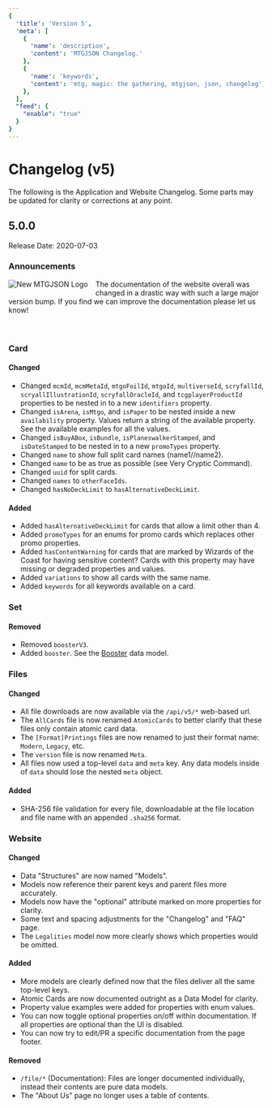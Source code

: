 ```yaml
---
{
  'title': 'Version 5',
  'meta': [
    {
      'name': 'description',
      'content': 'MTGJSON Changelog.'
    },
    {
      'name': 'keywords',
      'content': 'mtg, magic: the gathering, mtgjson, json, changelog',
    },
  ],
  "feed": {
    "enable": "true"
  }
}
---
```


# Changelog (v5)
The following is the Application and Website Changelog. Some parts may be updated for clarity or corrections at any point.

## 5.0.0
Release Date: 2020-07-03
### Announcements
<img src="/images/assets/logo-mtgjson-thumbnail.png" style="max-height: 100px; float: left; margin: 0px 15px 15px 0px;" alt="New MTGJSON Logo"/>The documentation of the website overall was changed in a drastic way with such a large major version bump. If you find we can improve the documentation please let us know!</br></br></br>

### Card
#### Changed
- Changed `mcmId`, `mcmMetaId`, `mtgoFoilId`, `mtgoId`, `multiverseId`, `scryfallId`, `scryallIllustrationId`, `scryfallOracleId`, and `tcgplayerProductId` properties to be nested in to a new `identifiers` property.
- Changed `isArena`, `isMtgo`, and `isPaper` to be nested inside a new `availability` property. Values return a string of the available property. See the available examples for all the values.
- Changed `isBuyABox`, `isBundle`, `isPlaneswalkerStamped`, and `isDateStamped` to be nested in to a new `promoTypes` property.
- Changed `name` to show full split card names (name1//name2).
- Changed `name` to be as true as possible (see Very Cryptic Command).
- Changed `uuid` for split cards.
- Changed `names` to `otherFaceIds`.
- Changed `hasNoDeckLimit` to `hasAlternativeDeckLimit`.
#### Added
- Added `hasAlternativeDeckLimit` for cards that allow a limit other than 4.
- Added `promoTypes` for an enums for promo cards which replaces other promo properties.
- Added `hasContentWarning` for cards that are marked by Wizards of the Coast for having sensitive content? Cards with this property may have missing or degraded properties and values.
- Added `variations` to show all cards with the same name.
- Added `keywords` for all keywords available on a card.

### Set
#### Removed
- Removed `boosterV3`.
- Added `booster`. See the [Booster](/abstract-models/booster/) data model.

### Files
#### Changed
- All file downloads are now available via the `/api/v5/*` web-based url.
- The `AllCards` file is now renamed `AtomicCards` to better clarify that these files only contain atomic card data.
- The `[Format]Printings` files are now renamed to just their format name: `Modern`, `Legacy`, etc.
- The `version` file is now renamed `Meta`.
- All files now used a top-level `data` and `meta` key. Any data models inside of `data` should lose the nested `meta` object.
#### Added
- SHA-256 file validation for every file, downloadable at the file location and file name with an appended `.sha256` format.

### Website
#### Changed
- Data "Structures" are now named "Models".
- Models now reference their parent keys and parent files more accurately.
- Models now have the "optional" attribute marked on more properties for clarity.
- Some text and spacing adjustments for the "Changelog" and "FAQ" page.
- The `Legalities` model now more clearly shows which properties would be omitted.
#### Added
- More models are clearly defined now that the files deliver all the same top-level keys.
- Atomic Cards are now documented outright as a Data Model for clarity.
- Property value examples were added for properties with enum values.
- You can now toggle optional properties on/off within documentation. If all properties are optional than the UI is disabled.
- You can now try to edit/PR a specific documentation from the page footer.
#### Removed
- `/file/*` (Documentation): Files are longer documented individually, instead their contents are pure data models.
- The "About Us" page no longer uses a table of contents.
